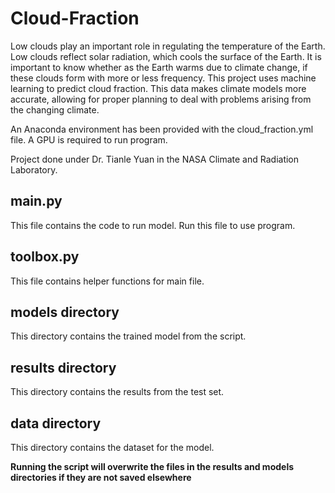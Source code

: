 # Cloud-Fraction

Low clouds play an important role in regulating the temperature of the Earth. Low clouds reflect solar radiation, which cools the surface of the Earth. It is important to know whether as the Earth warms due to climate change, if these clouds form with more or less frequency. This project uses machine learning to predict cloud fraction. This data makes climate models more accurate, allowing for proper planning to deal with problems arising from the changing climate.

An Anaconda environment has been provided with the cloud_fraction.yml file. A GPU is required to run program.

Project done under Dr. Tianle Yuan in the NASA Climate and Radiation Laboratory.

## main.py

This file contains the code to run model. Run this file to use program.

## toolbox.py

This file contains helper functions for main file.

## models directory

This directory contains the trained model from the script.

## results directory

This directory contains the results from the test set.

## data directory

This directory contains the dataset for the model.

**Running the script will overwrite the files in the results and models directories if they are not saved elsewhere**
